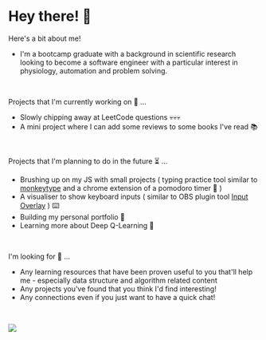 # Hey there! 🫡

Here's a bit about me!
* I'm a bootcamp graduate with a background in scientific research looking to become a software engineer with a particular interest in physiology, automation and problem solving.
<br>

Projects that I'm currently working on 🧱 ...
* Slowly chipping away at LeetCode questions 💀💀💀
* A mini project where I can add some reviews to some books I've read 📚

<br>

Projects that I'm planning to do in the future ⏳ ... 
* Brushing up on my JS with small projects ( typing practice tool similar to [monkeytype](https://monkeytype.com/) and a chrome extension of a pomodoro timer 🍅 )
* A visualiser to show keyboard inputs ( similar to OBS plugin tool [Input Overlay](https://obsproject.com/forum/resources/input-overlay.552/) ) ⌨️ 
* Building my personal portfolio 🙋
* Learning more about Deep Q-Learning 🧠
<br>

I'm looking for 👀 ...
* Any learning resources that have been proven useful to you that'll help me - especially data structure and algorithm related content
* Any projects you've found that you think I'd find interesting!
* Any connections even if you just want to have a quick chat! 
<br>

[<img src="https://img.shields.io/badge/LinkedIn-0077B5?style=for-the-badge&logo=linkedin&logoColor=white"/>](https://www.linkedin.com/in/viet-cuong-le/)
